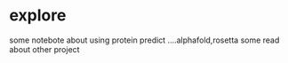 # explore
some notebote about using protein predict ....alphafold,rosetta
some read about other project
